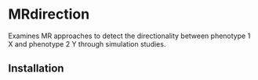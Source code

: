 # MRdirection
Examines MR approaches to detect the directionality between phenotype 1 X and phenotype 2 Y through simulation studies.

## Installation

